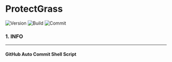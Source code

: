 ProtectGrass
============

![Version](https://img.shields.io/badge/Version-1.0.0-green.svg?style=flat-square) ![Build](https://img.shields.io/badge/Build-Passing-success.svg?style=flat-square) ![Commit](https://img.shields.io/badge/Commit-Everyday-darkgreen.svg?style=flat-square)

### 1. INFO

---

#### GitHub Auto Commit Shell Script
